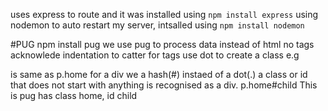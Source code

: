 uses express to route and it was installed using `npm install express`
using nodemon to auto restart my server, intsalled using `npm install nodemon`

#PUG
npm install pug
we use pug to process data instead of html
no tags
acknowlede indentation to catter for tags
use dot to create a class e.g <p class="home"></p> is same as p.home 
for a div we a hash(#) instaed of a dot(.)
a class or id that does not start with anything is recognised as a div.
 p.home#child This is pug   has class home, id child
